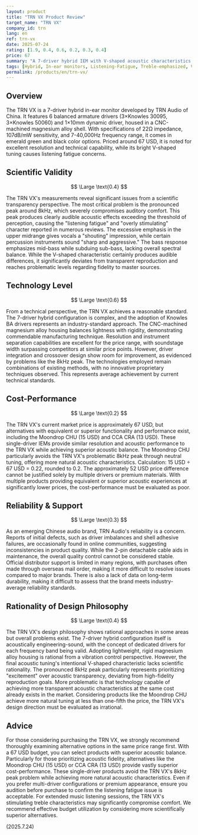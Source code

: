 ```yaml
---
layout: product
title: "TRN VX Product Review"
target_name: "TRN VX"
company_id: trn
lang: en
ref: trn-vx
date: 2025-07-24
rating: [1.9, 0.4, 0.6, 0.2, 0.3, 0.4]
price: 67
summary: "A 7-driver hybrid IEM with V-shaped acoustic characteristics delivering stimulating treble, but faces challenges in scientific validity and cost-performance due to 8kHz peak causing listening fatigue and the existence of more affordable alternatives"
tags: [Hybrid, In-ear monitors, Listening-Fatigue, Treble-emphasized, V-shaped]
permalink: /products/en/trn-vx/
---
```

## Overview

The TRN VX is a 7-driver hybrid in-ear monitor developed by TRN Audio of China. It features 6 balanced armature drivers (3×Knowles 30095, 3×Knowles 50060) and 1×10mm dynamic driver, housed in a CNC-machined magnesium alloy shell. With specifications of 22Ω impedance, 107dB/mW sensitivity, and 7-40,000Hz frequency range, it comes in emerald green and black color options. Priced around 67 USD, it is noted for excellent resolution and technical capability, while its bright V-shaped tuning causes listening fatigue concerns.

## Scientific Validity

$$ \Large \text{0.4} $$

The TRN VX's measurements reveal significant issues from a scientific transparency perspective. The most critical problem is the pronounced peak around 8kHz, which severely compromises auditory comfort. This peak produces clearly audible acoustic effects exceeding the threshold of perception, causing the "listening fatigue" and "overly stimulating" character reported in numerous reviews. The excessive emphasis in the upper midrange gives vocals a "shouting" impression, while certain percussion instruments sound "sharp and aggressive." The bass response emphasizes mid-bass while subduing sub-bass, lacking overall spectral balance. While the V-shaped characteristic certainly produces audible differences, it significantly deviates from transparent reproduction and reaches problematic levels regarding fidelity to master sources.

## Technology Level

$$ \Large \text{0.6} $$

From a technical perspective, the TRN VX achieves a reasonable standard. The 7-driver hybrid configuration is complex, and the adoption of Knowles BA drivers represents an industry-standard approach. The CNC-machined magnesium alloy housing balances lightness with rigidity, demonstrating commendable manufacturing technique. Resolution and instrument separation capabilities are excellent for the price range, with soundstage width surpassing competitors at similar price points. However, driver integration and crossover design show room for improvement, as evidenced by problems like the 8kHz peak. The technologies employed remain combinations of existing methods, with no innovative proprietary techniques observed. This represents average achievement by current technical standards.

## Cost-Performance

$$ \Large \text{0.2} $$

The TRN VX's current market price is approximately 67 USD, but alternatives with equivalent or superior functionality and performance exist, including the Moondrop CHU (15 USD) and CCA CRA (13 USD). These single-driver IEMs provide similar resolution and acoustic performance to the TRN VX while achieving superior acoustic balance. The Moondrop CHU particularly avoids the TRN VX's problematic 8kHz peak through neutral tuning, offering more natural acoustic characteristics. Calculation: 15 USD ÷ 67 USD = 0.22, rounded to 0.2. The approximately 52 USD price difference cannot be justified solely by multiple drivers or premium materials. With multiple products providing equivalent or superior acoustic experiences at significantly lower prices, the cost-performance must be evaluated as poor.

## Reliability & Support

$$ \Large \text{0.3} $$

As an emerging Chinese audio brand, TRN Audio's reliability is a concern. Reports of initial defects, such as driver imbalances and shell adhesive failures, are occasionally found in online communities, suggesting inconsistencies in product quality. While the 2-pin detachable cable aids in maintenance, the overall quality control cannot be considered stable. Official distributor support is limited in many regions, with purchases often made through overseas mail order, making it more difficult to resolve issues compared to major brands. There is also a lack of data on long-term durability, making it difficult to assess that the brand meets industry-average reliability standards.

## Rationality of Design Philosophy

$$ \Large \text{0.4} $$

The TRN VX's design philosophy shows rational approaches in some areas but overall problems exist. The 7-driver hybrid configuration itself is acoustically engineering-sound, with the concept of dedicated drivers for each frequency band being valid. Adopting lightweight, rigid magnesium alloy housing is rational from a vibration control perspective. However, the final acoustic tuning's intentional V-shaped characteristic lacks scientific rationality. The pronounced 8kHz peak particularly represents prioritizing "excitement" over acoustic transparency, deviating from high-fidelity reproduction goals. More problematic is that technology capable of achieving more transparent acoustic characteristics at the same cost already exists in the market. Considering products like the Moondrop CHU achieve more natural tuning at less than one-fifth the price, the TRN VX's design direction must be evaluated as irrational.

## Advice

For those considering purchasing the TRN VX, we strongly recommend thoroughly examining alternative options in the same price range first. With a 67 USD budget, you can select products with superior acoustic balance. Particularly for those prioritizing acoustic fidelity, alternatives like the Moondrop CHU (15 USD) or CCA CRA (13 USD) provide vastly superior cost-performance. These single-driver products avoid the TRN VX's 8kHz peak problem while achieving more natural acoustic characteristics. Even if you prefer multi-driver configurations or premium appearance, ensure you audition before purchase to confirm the listening fatigue issue is acceptable. For extended music listening sessions, the TRN VX's stimulating treble characteristics may significantly compromise comfort. We recommend effective budget utilization by considering more scientifically superior alternatives.

(2025.7.24)
